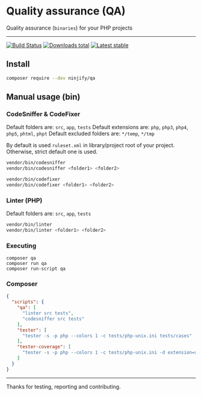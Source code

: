 # Quality assurance (QA) 

Quality assurance (`binaries`) for your PHP projects

-----

[![Build Status](https://img.shields.io/travis/ninjify/qa.svg?style=flat-square)](https://travis-ci.org/ninjify/qa)
[![Downloads total](https://img.shields.io/packagist/dt/ninjify/qa.svg?style=flat-square)](https://packagist.org/packages/ninjify/qa)
[![Latest stable](https://img.shields.io/packagist/v/ninjify/qa.svg?style=flat-square)](https://packagist.org/packages/ninjify/qa)

## Install

```bash
composer require --dev ninjify/qa
```

## Manual usage (bin)

### CodeSniffer & CodeFixer

Default folders are: `src`, `app`, `tests`
Default extensions are: `php`, `php3`, `php4`, `php5`, `phtml`, `phpt`
Default excluded folders are: `*/temp`, `*/tmp`

By default is used `ruleset.xml` in library/project root of your project. Otherwise, strict default one is used.

```sh
vendor/bin/codesniffer
vendor/bin/codesniffer <folder1> <folder2>
```

```sh
vendor/bin/codefixer
vendor/bin/codefixer <folder1> <folder2>
```

### Linter (PHP)

Default folders are: `src`, `app`, `tests`

```sh
vendor/bin/linter
vendor/bin/linter <folder1> <folder2>
```

### Executing

```
composer qa
composer run qa
composer run-script qa
```

### Composer

```json
{
  "scripts": {
    "qa": [
      "linter src tests",
      "codesniffer src tests"
    ],
    "tester": [
      "tester -s -p php --colors 1 -c tests/php-unix.ini tests/cases"
    ],
    "tester-coverage": [
      "tester -s -p php --colors 1 -c tests/php-unix.ini -d extension=xdebug.so --coverage ./coverage.xml --coverage-src ./src tests/cases "
    ]
  }
}
```

-----

Thanks for testing, reporting and contributing.
